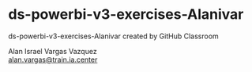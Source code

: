 # ds-powerbi-v3-exercises-Alanivar
ds-powerbi-v3-exercises-Alanivar created by GitHub Classroom

Alan Israel Vargas Vazquez  
alan.vargas@train.ia.center
